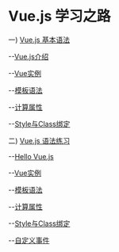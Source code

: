 # Vue.js 学习之路 

一) [Vue.js 基本语法](https://cn.vuejs.org/v2/guide/)

--[Vue.js介绍](https://github.com/dinglittle/Vue.js-start/blob/master/vue-demo/1.Vue.js%E4%BB%8B%E7%BB%8D.md)

--[Vue实例](https://github.com/dinglittle/Vue.js-start/blob/master/vue-demo/2.Vue%E5%AE%9E%E4%BE%8B.md)

--[模板语法](https://github.com/dinglittle/Vue.js-start/blob/master/vue-demo/3.%E6%A8%A1%E6%9D%BF%E8%AF%AD%E6%B3%95.md)

--[计算属性](https://github.com/dinglittle/Vue.js-start/blob/master/vue-demo/4.%E8%AE%A1%E7%AE%97%E5%B1%9E%E6%80%A7.md)

--[Style与Class绑定](https://github.com/dinglittle/Vue.js-start/blob/master/vue-demo/5.Class%E4%B8%8EStyle%E7%BB%91%E5%AE%9A.md)


二) [Vue.js 语法练习](https://github.com/dinglittle/Vue.js/blob/master/vue%E5%9F%BA%E7%A1%80.html)

--[Hello Vue.js](https://github.com/dinglittle/Vue.js-start/blob/master/vue-demo/1.HelloVue.html)

--[Vue实例](https://github.com/dinglittle/Vue.js-start/blob/master/vue-demo/2.Vue%E5%AE%9E%E4%BE%8B.html)

--[模板语法](https://github.com/dinglittle/Vue.js-start/blob/master/vue-demo/3.%E6%A8%A1%E6%9D%BF%E8%AF%AD%E6%B3%95.html)

--[计算属性](https://github.com/dinglittle/Vue.js-start/blob/master/vue-demo/4.%E8%AE%A1%E7%AE%97%E5%B1%9E%E6%80%A7.html)

--[Style与Class绑定](https://github.com/dinglittle/Vue.js-start/blob/master/vue-demo/5.Class%E4%B8%8EStyle%E7%BB%91%E5%AE%9A.html)


--[自定义事件](https://github.com/dinglittle/Vue.js-start/blob/master/vue-demo/%E8%87%AA%E5%AE%9A%E4%B9%89%E4%BA%8B%E4%BB%B6.html)
          
